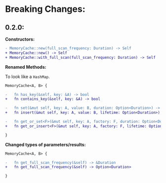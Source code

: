 Breaking Changes:
===

0.2.0:
---

**Constructors:**

```diff
- MemoryCache::new(full_scan_frequency: Duration) -> Self
+ MemoryCache::new() -> Self
+ MemoryCache::with_full_scan(full_scan_frequency: Duration) -> Self
```

**Renamed Methods:**

To look like a `HashMap`.

```diff
MemoryCache<A, B> {

-   fn has_key(&self, key: &A) -> bool
+   fn contains_key(&self, key: &A) -> bool

-   fn set(&mut self, key: A, value: B, duration: Option<Duration>) -> Option<B>
+   fn insert(&mut self, key: A, value: B, lifetime: Option<Duration>) -> Option<B>

-   fn get_or_set<F>(&mut self, key: A, factory: F, duration: Option<Duration>) -> &B
+   fn get_or_insert<F>(&mut self, key: A, factory: F, lifetime: Option<Duration>) -> &B

}
```

**Changed types of parameters/results:**

```diff
MemoryCache<A, B> {

-   fn get_full_scan_frequency(&self) -> &Duration
+   fn get_full_scan_frequency(&self) -> Option<Duration>

}
```
